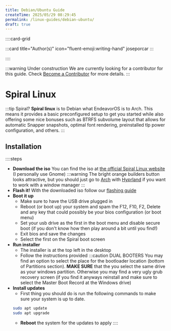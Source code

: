 ```yaml
---
title: Debian/Ubuntu Guide
createTime: 2025/05/29 08:29:45
permalink: /linux-guides/debian-ubuntu/
draft: true
---
```


::::card-grid

:::card title="Author(s)" icon="fluent-emoji:writing-hand"
joseporcar
:::

<!-- :::card title="Co-author(s)" icon="fluent-emoji:two-hearts"
::: -->

::::

:::warning Under construction
We are currently looking for a contributor for this guide. Check [Become a Contributor](../about/contributions/README.md) for more details.
:::

# Spiral Linux
:::tip Spiral?
**Spiral linux** is to Debian what EndeavorOS is to Arch. This means it provides a basic preconfigured setup to get you started while also offering some nice bonuses such as BTRFS subvolume layout that allows for automatic Snapper snapshots, optimal font rendering, preinstalled tlp power configuration, and others. 
:::

## Installation
::::steps
- **Download the iso**
    You can find the iso at [the official Spiral Linux website](https://spirallinux.github.io/#download) (I personally use Gnome)
    :::warning 
    The bright orange builders button looks attractive, but you should just go to [Arch](arch.md) with [Hyprland](https://hypr.land) if you want to work with a window manager
    :::
- **Flash it!**
    With the downloaded iso follow our [flashing guide](TODO)
- **Boot it up**
    - Make sure to have the USB drive plugged in
    - Reboot (or boot up) your system and spam the F12, F10, F2, Delete and any key that could possibly be your bios configuration (or boot menu)
    - Set your usb drive as the first in the boot menu and disable secure boot (if you don't know how then play around a bit until you find!)
    - Exit bios and save the changes
    - Select the first on the Spiral boot screen
- **Run installer**
    - The installer is at the top left in the desktop
    - Follow the instructions provided
    :::caution DUAL BOOTERS 
    You may find an option to select the place for the bootloader location (bottom of Partitions section). **MAKE SURE** that the you select the same drive as your windows partition. Otherwise you may find a very ugly grub recovery screen (if you find it anyways reinstall and make sure to select the Master Boot Record at the Windows drive)
- **Install updates** 
    - First thing you should do is run the following commands to make sure your system is up to date. 
    ```bash
    sudo apt update
    sudo apt upgrade
    ```
    - **Reboot** the system for the updates to apply
::::

